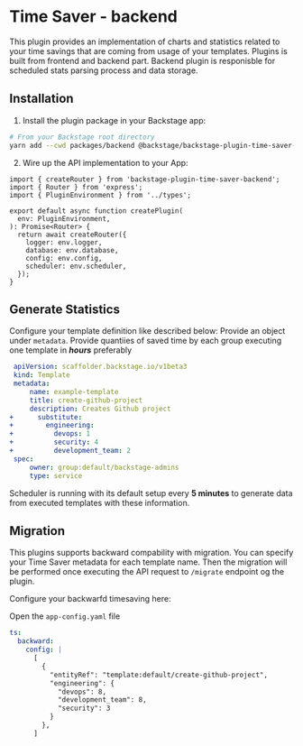 # Time Saver - backend

This plugin provides an implementation of charts and statistics related to your time savings that are coming from usage of your templates. Plugins is built from frontend and backend part. Backend plugin is responisble for scheduled stats parsing process and data storage.

## Installation

1. Install the plugin package in your Backstage app:

```sh
# From your Backstage root directory
yarn add --cwd packages/backend @backstage/backstage-plugin-time-saver-backend
```

2. Wire up the API implementation to your App:

```tsx
import { createRouter } from 'backstage-plugin-time-saver-backend';
import { Router } from 'express';
import { PluginEnvironment } from '../types';

export default async function createPlugin(
  env: PluginEnvironment,
): Promise<Router> {
  return await createRouter({
    logger: env.logger,
    database: env.database,
    config: env.config,
    scheduler: env.scheduler,
  });
}
```

## Generate Statistics

Configure your template definition like described below:
Provide an object under `metadata`. Provide quantiies of saved time by each group executing one template in **_hours_** preferably

```yaml
 apiVersion: scaffolder.backstage.io/v1beta3
 kind: Template
 metadata:
     name: example-template
     title: create-github-project
     description: Creates Github project
+      substitute:
+        engineering:
+          devops: 1
+          security: 4
+          development_team: 2
 spec:
     owner: group:default/backstage-admins
     type: service
```

Scheduler is running with its default setup every **5 minutes** to generate data from executed templates with these information.

## Migration

This plugins supports backward compability with migration. You can specify your Time Saver metadata for each template name. Then the migration will be performed once executing the API request to `/migrate` endpoint og the plugin.

Configure your backwarfd timesaving here:

Open the `app-config.yaml` file

```yaml
ts:
  backward:
    config: |
      [
        {
          "entityRef": "template:default/create-github-project",
          "engineering": {
            "devops": 8,
            "development_team": 8,
            "security": 3
          }
        },
      ]
```
